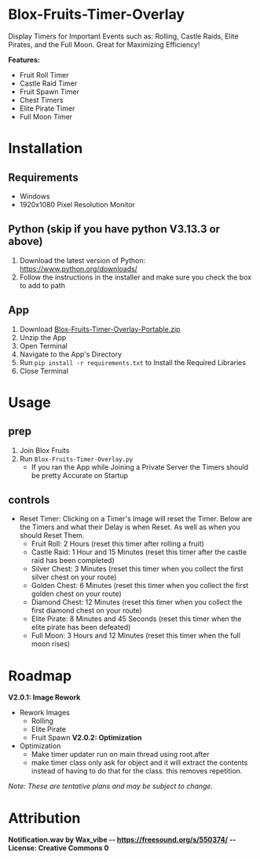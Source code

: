 # Blox-Fruits-Timer-Overlay
Display Timers for Important Events such as: Rolling, Castle Raids, Elite Pirates, and the Full Moon. Great for Maximizing Efficiency!

**Features:**
- Fruit Roll Timer
- Castle Raid Timer
- Fruit Spawn Timer
- Chest Timers
- Elite Pirate Timer
- Full Moon Timer

# Installation
## Requirements
- Windows
- 1920x1080 Pixel Resolution Monitor
## Python (skip if you have python V3.13.3 or above)
1. Download the latest version of Python: https://www.python.org/downloads/
2. Follow the instructions in the installer and make sure you check the box to add to path
## App
1. Download [Blox-Fruits-Timer-Overlay-Portable.zip](https://github.com/Jonnyondafloor/Blox-Fruits-Timer-Overlay/releases/latest)
3. Unzip the App
4. Open Terminal
5. Navigate to the App's Directory
6. Run `pip install -r requirements.txt` to Install the Required Libraries
7. Close Terminal

# Usage
## prep
1. Join Blox Fruits
2. Run `Blox-Fruits-Timer-Overlay.py`
   - If you ran the App while Joining a Private Server the Timers should be pretty Accurate on Startup
## controls
- Reset Timer: Clicking on a Timer's Image will reset the Timer. Below are the Timers and what their Delay is when Reset. As well as when you should Reset Them.
  - Fruit Roll: 2 Hours (reset this timer after rolling a fruit)
  - Castle Raid: 1 Hour and 15 Minutes (reset this timer after the castle raid has been completed)
  - Silver Chest: 3 Minutes (reset this timer when you collect the first silver chest on your route)
  - Golden Chest: 6 Minutes (reset this timer when you collect the first golden chest on your route)
  - Diamond Chest: 12 Minutes (reset this timer when you collect the first diamond chest on your route)
  - Elite Pirate: 8 Minutes and 45 Seconds (reset this timer when the elite pirate has been defeated)
  - Full Moon: 3 Hours and 12 Minutes (reset this timer when the full moon rises)

# Roadmap
**V2.0.1: Image Rework**
- Rework Images
    - Rolling
    - Elite Pirate
    - Fruit Spawn
**V2.0.2: Optimization**
- Optimization
    - Make timer updater run on main thread using root.after
    - make timer class only ask for object and it will extract the contents instead of having to do that for the class. this removes repetition.

*Note: These are tentative plans and may be subject to change.*

# Attribution
**Notification.wav by Wax_vibe -- https://freesound.org/s/550374/ -- License: Creative Commons 0**
